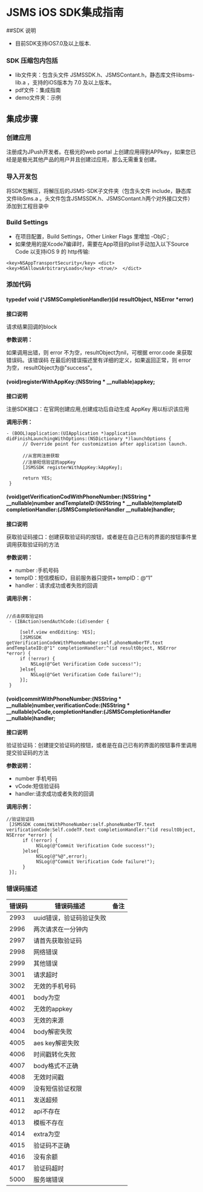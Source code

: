 # JSMS iOS SDK集成指南
##SDK 说明

+ 目前SDK支持iOS7.0及以上版本.

### SDK 压缩包内包括

+ lib文件夹：包含头文件 JSMSSDK.h、JSMSContant.h，静态库文件libsms-lib.a ，支持的iOS版本为 7.0 及以上版本。
+ pdf文件：集成指南
+ demo文件夹：示例

## 集成步骤

### 创建应用

注册成为JPush开发者。在极光的web portal 上创建应用得到APPkey，如果您已经是是极光其他产品的用户并且创建过应用，那么无需重复创建。

### 导入开发包

将SDK包解压，将解压后的JSMS-SDK子文件夹（包含头文件 include，静态库文件libSms.a 。头文件包含JSMSSDK.h、JSMSContant.h两个对外接口文件）添加到工程目录中

### Build Settings

+ 在项目配置，Build Settings，Other Linker Flags 里增加  -ObjC ;
+ 如果使用的是Xcode7编译时，需要在App项目的plist手动加入以下Source Code 以支持iOS 9 的 http传输:

`
<key>NSAppTransportSecurity</key>
    <dict>
   <key>NSAllowsArbitraryLoads</key>
   <true/> 
 </dict>
`

### 添加代码
#### typedef void (^JSMSCompletionHandler)(id resultObject, NSError *error)

**接口说明**

请求结果回调的block

**参数说明：**

如果调用出错，则 error 不为空，resultObject为nil，可根据 error.code 来获取错误码。该错误码 在最后的错误描述里有详细的定义，如果返回正常，则 error 为空， resultObject为@"success"。


#### (void)registerWithAppKey:(NSString * __nullable)appkey; 

**接口说明**

注册SDK接口：在官网创建应用,创建成功后自动生成 AppKey 用以标识该应用

**调用示例：**

```
- (BOOL)application:(UIApplication *)application didFinishLaunchingWithOptions:(NSDictionary *)launchOptions {
      // Override point for customization after application launch.
  
      //从官网注册获取
      //注册短信验证的appKey
      [JSMSSDK registerWithAppKey:kAppKey];
  
      return YES;
 }
```


#### (void)getVerificationCodWithPhoneNumber:(NSString * __nullable)number                                                                          andTemplateID:(NSString * __nullable)templateID            completionHandler:(JSMSCompletionHandler __nullable)handler;


**接口说明**

获取验证码接口：创建获取验证码的按钮，或者是在自己已有的界面的按钮事件里调用获取验证码的方法

**参数说明：**

+ number :手机号码
+ tempID：短信模板ID，目前服务器只提供+ tempID：@“1”
+ handler：请求成功或者失败的回调

**调用示例：**

```

//点击获取验证码
 - (IBAction)sendAuthCode:(id)sender {
  
     [self.view endEditing: YES];
     [JSMSSDK getVerificationCodeWithPhoneNumber:self.phoneNumberTF.text andTemplateID:@"1" completionHandler:^(id resultObject, NSError *error) {
     if (!error) {
         NSLog(@"Get Verification Code success!");
     }else{
         NSLog(@"Get Verification Code failure!");
     }];
 }
```
####  (void)commitWithPhoneNumber:(NSString * __nullable)number,verificationCode:(NSString * __nullable)vCode,completionHandler:(JSMSCompletionHandler __nullable)handler;

**接口说明**

验证验证码：创建提交验证码的按钮，或者是在自己已有的界面的按钮事件里调用提交验证码的方法

**参数说明：**

+ number  手机号码
+ vCode:短信验证码
+ handler:请求成功或者失败的回调

**调用示例：**

```
//验证验证码 
 [JSMSSDK commitWithPhoneNumber:self.phoneNumberTF.text verificationCode:Self.codeTF.text completionHandler:^(id resultObject, NSError *error) {
      if (!error) {
           NSLog(@"Commit Verification Code success!");
      }else{
           NSLog(@"%@",error);
           NSLog(@"Commit Verification Code failure!");
      }
 }];
```

### 错误码描述
| 错误码 | 错误码描述               | 备注 |
|--------|--------------------------|------|
| 2993   | uuid错误，验证码验证失败 |      |
| 2996   | 两次请求在一分钟内       |      |
| 2997   | 请首先获取验证码         |      |
| 2998   | 网络错误                 |      |
| 2999   | 其他错误                 |      |
| 3001   | 请求超时                 |      |
| 3002   | 无效的手机号码           |      |
| 4001   | body为空                 |      |
| 4002   | 无效的appkey             |      |
| 4003   | 无效的来源               |      |
| 4004   | body解密失败             |      |
| 4005   | aes key解密失败          |      |
| 4006   | 时间戳转化失败           |      |
| 4007   | body格式不正确           |      |
| 4008   | 无效时间戳               |      |
| 4009   | 没有短信验证权限         |      |
| 4011   | 发送超频                 |      |
| 4012   | api不存在                |      |
| 4013   | 模板不存在               |      |
| 4014   | extra为空                |      |
| 4015   | 验证码不正确             |      |
| 4016   | 没有余额                 |      |
| 4017   | 验证码超时               |      |
| 5000   | 服务端错误               |      |

